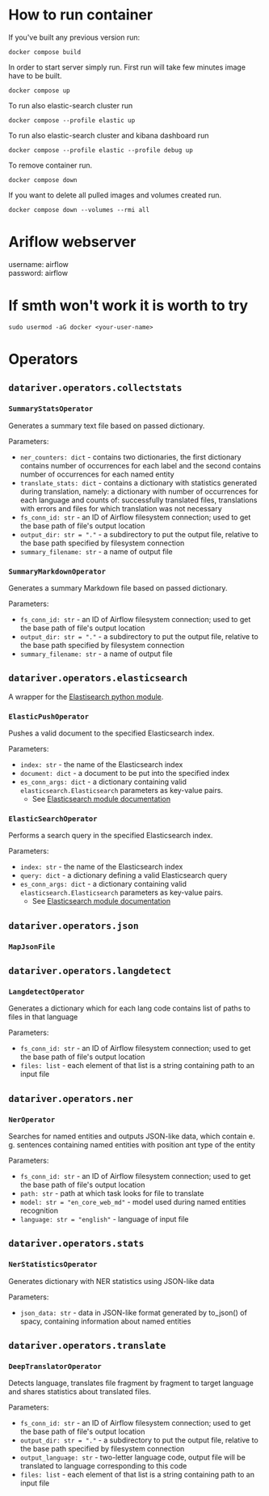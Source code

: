 # How to run container
If you've built any previous version run:
```
docker compose build
```

In order to start server simply run. First run will take few minutes image have to be built.
```
docker compose up
```

To run also elastic-search cluster run
```
docker compose --profile elastic up
```

To run also elastic-search cluster and kibana dashboard run
```
docker compose --profile elastic --profile debug up
```

To remove container run.
```
docker compose down
```

If you want to delete all pulled images and volumes created run.
```
docker compose down --volumes --rmi all
```

# Ariflow webserver

username: airflow \
password: airflow

# If smth won't work it is worth to try
```
sudo usermod -aG docker <your-user-name>
```



# Operators

## `datariver.operators.collectstats`

### `SummaryStatsOperator`

Generates a summary text file based on passed dictionary.

Parameters:
- `ner_counters: dict` - contains two dictionaries, the first dictionary contains number of occurrences for each label and the second contains number of occurrences for each named entity
- `translate_stats: dict` - contains a dictionary with statistics generated during translation, namely: a dictionary with number of occurrences for each language and counts of: successfully translated files, translations with errors and files for which translation was not necessary
- `fs_conn_id: str` - an ID of Airflow filesystem connection; used to get the base path of file's output location
- `output_dir: str = "."` - a subdirectory to put the output file, relative to the base path specified by filesystem connection  
- `summary_filename: str` - a name of output file

### `SummaryMarkdownOperator`

Generates a summary Markdown file based on passed dictionary.

Parameters:
- `fs_conn_id: str` - an ID of Airflow filesystem connection; used to get the base path of file's output location
- `output_dir: str = "."` - a subdirectory to put the output file, relative to the base path specified by filesystem connection  
- `summary_filename: str` - a name of output file

## `datariver.operators.elasticsearch`

A wrapper for the [Elastisearch python module](https://elasticsearch-py.readthedocs.io/en/v8.14.0/api/elasticsearch.html#elasticsearch.Elasticsearch.search).

### `ElasticPushOperator`
Pushes a valid document to the specified Elasticsearch index.

Parameters:
- `index: str` - the name of the Elasticsearch index
- `document: dict` - a document to be put into the specified index
- `es_conn_args: dict` - a dictionary containing valid `elasticsearch.Elasticsearch` parameters as key-value pairs.
    - See [Elasticsearch module documentation](https://elasticsearch-py.readthedocs.io/en/v8.14.0/api/elasticsearch.html#elasticsearch) 


### `ElasticSearchOperator`
Performs a search query in the specified Elasticsearch index.

Parameters:
- `index: str` - the name of the Elasticsearch index
- `query: dict` - a dictionary defining a valid Elasticsearch query
- `es_conn_args: dict` - a dictionary containing valid `elasticsearch.Elasticsearch` parameters as key-value pairs.
    - See [Elasticsearch module documentation](https://elasticsearch-py.readthedocs.io/en/v8.14.0/api/elasticsearch.html#elasticsearch) 
    

## `datariver.operators.json`

### `MapJsonFile`

## `datariver.operators.langdetect`

### `LangdetectOperator`
Generates a dictionary which for each lang code contains list of paths to files in that language

Parameters:
- `fs_conn_id: str` - an ID of Airflow filesystem connection; used to get the base path of file's output location
- `files: list` - each element of that list is a string containing path to an input file

## `datariver.operators.ner`

### `NerOperator`
Searches for named entities and outputs JSON-like data, which contain e. g. sentences containing named entities with position ant type of the entity

Parameters:
- `fs_conn_id: str` - an ID of Airflow filesystem connection; used to get the base path of file's output location
- `path: str` - path at which task looks for file to translate
- `model: str = "en_core_web_md"` - model used during named entities recognition
- `language: str = "english"` - language of input file

## `datariver.operators.stats`

### `NerStatisticsOperator`
Generates dictionary with NER statistics using JSON-like data

Parameters:
- `json_data: str` - data in JSON-like format generated by to_json() of spacy, containing information about named entities

## `datariver.operators.translate`

### `DeepTranslatorOperator`
Detects language, translates file fragment by fragment to target language and shares statistics about translated files.

Parameters:
- `fs_conn_id: str` - an ID of Airflow filesystem connection; used to get the base path of file's output location
- `output_dir: str = "."` - a subdirectory to put the output file, relative to the base path specified by filesystem connection 
- `output_language: str` - two-letter language code, output file will be translated to language corresponding to this code
- `files: list` - each element of that list is a string containing path to an input file